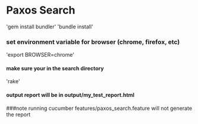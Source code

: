 Paxos Search
========================
'gem install bundler'
'bundle install'
### set environment variable for browser (chrome, firefox, etc)
'export BROWSER=chrome'
#### make sure your in the search directory
'rake'
#### output report will be in output/my_test_report.html
###note running cucumber features/paxos_search.feature will not generate the report
